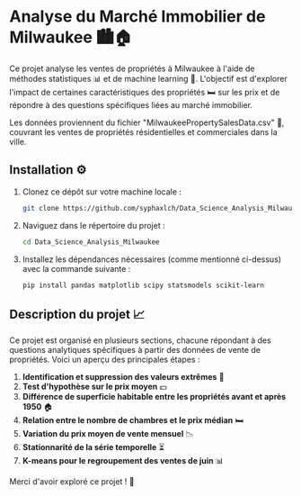 # Analyse du Marché Immobilier de Milwaukee 🏙️🏠

Ce projet analyse les ventes de propriétés à Milwaukee à l'aide de méthodes statistiques 📊 et de machine learning 🤖. L'objectif est d'explorer l'impact de certaines caractéristiques des propriétés 🛏️ sur les prix et de répondre à des questions spécifiques liées au marché immobilier.

Les données proviennent du fichier "MilwaukeePropertySalesData.csv" 📄, couvrant les ventes de propriétés résidentielles et commerciales dans la ville.

## Installation ⚙️

1. Clonez ce dépôt sur votre machine locale :
    ```bash
    git clone https://github.com/syphaxlch/Data_Science_Analysis_Milwaukee.git
    ```
2. Naviguez dans le répertoire du projet :
    ```bash
    cd Data_Science_Analysis_Milwaukee
    ```
3. Installez les dépendances nécessaires (comme mentionné ci-dessus) avec la commande suivante :
    ```bash
    pip install pandas matplotlib scipy statsmodels scikit-learn
    ```

## Description du projet 📈

Ce projet est organisé en plusieurs sections, chacune répondant à des questions analytiques spécifiques à partir des données de vente de propriétés. Voici un aperçu des principales étapes :

1. **Identification et suppression des valeurs extrêmes** 🧐
2. **Test d'hypothèse sur le prix moyen** 💵
3. **Différence de superficie habitable entre les propriétés avant et après 1950** 🏠
4. **Relation entre le nombre de chambres et le prix médian** 🛏️
5. **Variation du prix moyen de vente mensuel** 📉
6. **Stationnarité de la série temporelle** ⏳
7. **K-means pour le regroupement des ventes de juin** 📊

Merci d'avoir exploré ce projet ! 🙏
